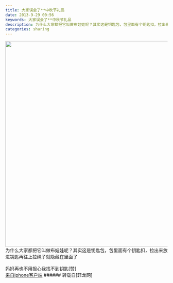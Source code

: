 ```yaml
---
title: 大家误会了**中秋节礼品
date: 2013-9-29 00:56
keywords: 大家误会了**中秋节礼品
description: 为什么大家都把它叫做布娃娃呢？其实这是钥匙包，包里面有个钥匙扣，拉出来放进钥匙再往上拉绳子就隐藏在里面了妈妈再也不用担心我找不到钥匙[赞]来自iphone客户端
categories: sharing
---
```

<td class="t_f" id="postmessage_55548">


<img aid="21861" class="zoom" data-cf-modified-4d0fca61343442e6cc1dff65-="" file="data/attachment/forum/201309/29/20130929005026_91919.jpg" id="aimg_21861" inpost="1" onclick="" onmouseover="" src="http://www.flw.ph/data/attachment/forum/201309/29/20130929005026_91919.jpg" width="640" zoomfile="data/attachment/forum/201309/29/20130929005026_91919.jpg"/>


<br/>
为什么大家都把它叫做布娃娃呢？其实这是钥匙包，包里面有个钥匙扣，拉出来放进钥匙再往上拉绳子就隐藏在里面了<br/>
<br/>
妈妈再也不用担心我找不到钥匙[赞]<br/>
<a href="http://www.flw.ph//mobcent/download/down.php" target="_blank">来自iphone客户端</a></td>
###### 转载自[菲龙网]